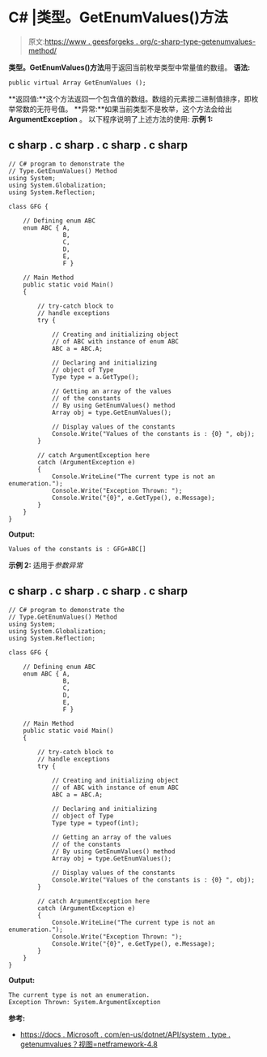 # C# |类型。GetEnumValues()方法

> 原文:[https://www . geesforgeks . org/c-sharp-type-getenumvalues-method/](https://www.geeksforgeeks.org/c-sharp-type-getenumvalues-method/)

**类型。GetEnumValues()方法**用于返回当前枚举类型中常量值的数组。
**语法:**

```
public virtual Array GetEnumValues ();
```

**返回值:**这个方法返回一个包含值的数组。数组的元素按二进制值排序，即枚举常数的无符号值。
**异常:**如果当前类型不是枚举，这个方法会给出 **ArgumentException** 。
以下程序说明了上述方法的使用:
**示例 1:**

## c sharp . c sharp . c sharp . c sharp

```
// C# program to demonstrate the
// Type.GetEnumValues() Method
using System;
using System.Globalization;
using System.Reflection;

class GFG {

    // Defining enum ABC
    enum ABC { A,
               B,
               C,
               D,
               E,
               F }

    // Main Method
    public static void Main()
    {

        // try-catch block to
        // handle exceptions
        try {

            // Creating and initializing object
            // of ABC with instance of enum ABC
            ABC a = ABC.A;

            // Declaring and initializing
            // object of Type
            Type type = a.GetType();

            // Getting an array of the values
            // of the constants
            // By using GetEnumValues() method
            Array obj = type.GetEnumValues();

            // Display values of the constants
            Console.Write("Values of the constants is : {0} ", obj);
        }

        // catch ArgumentException here
        catch (ArgumentException e)
        {
            Console.WriteLine("The current type is not an enumeration.");
            Console.Write("Exception Thrown: ");
            Console.Write("{0}", e.GetType(), e.Message);
        }
    }
}
```

**Output:** 

```
Values of the constants is : GFG+ABC[] 
```

**示例 2:** 适用于*参数异常*

## c sharp . c sharp . c sharp . c sharp

```
// C# program to demonstrate the
// Type.GetEnumValues() Method
using System;
using System.Globalization;
using System.Reflection;

class GFG {

    // Defining enum ABC
    enum ABC { A,
               B,
               C,
               D,
               E,
               F }

    // Main Method
    public static void Main()
    {

        // try-catch block to
        // handle exceptions
        try {

            // Creating and initializing object
            // of ABC with instance of enum ABC
            ABC a = ABC.A;

            // Declaring and initializing
            // object of Type
            Type type = typeof(int);

            // Getting an array of the values
            // of the constants
            // By using GetEnumValues() method
            Array obj = type.GetEnumValues();

            // Display values of the constants
            Console.Write("Values of the constants is : {0} ", obj);
        }

        // catch ArgumentException here
        catch (ArgumentException e)
        {
            Console.WriteLine("The current type is not an enumeration.");
            Console.Write("Exception Thrown: ");
            Console.Write("{0}", e.GetType(), e.Message);
        }
    }
}
```

**Output:** 

```
The current type is not an enumeration.
Exception Thrown: System.ArgumentException
```

**参考:**

*   [https://docs . Microsoft . com/en-us/dotnet/API/system . type . getenumvalues？视图=netframework-4.8](https://docs.microsoft.com/en-us/dotnet/api/system.type.getenumvalues?view=netframework-4.8)